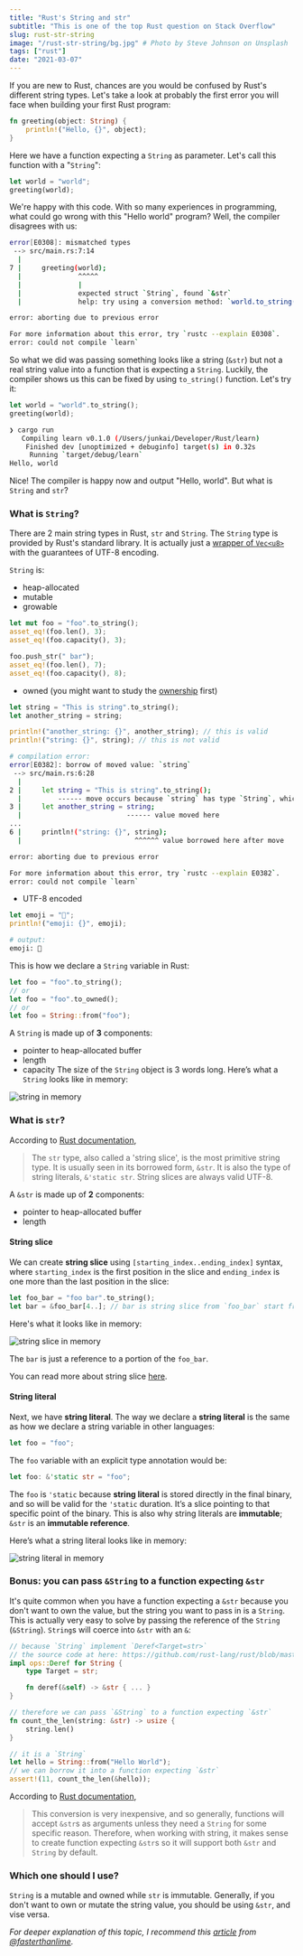 ```yaml
---
title: "Rust's String and str"
subtitle: "This is one of the top Rust question on Stack Overflow"
slug: rust-str-string
image: "/rust-str-string/bg.jpg" # Photo by Steve Johnson on Unsplash
tags: ["rust"]
date: "2021-03-07"
---
```


If you are new to Rust, chances are you would be confused by Rust's different string types. Let's take a look at probably the first error you will face when building your first Rust program:

```rust
fn greeting(object: String) {
    println!("Hello, {}", object);
}
```

Here we have a function expecting a `String` as parameter. Let's call this function with a "`String`":

```rust
let world = "world";
greeting(world);
```

We're happy with this code. With so many experiences in programming, what could go wrong with this "Hello world" program? Well, the compiler disagrees with us:

```bash
error[E0308]: mismatched types
 --> src/main.rs:7:14
  |
7 |     greeting(world);
  |              ^^^^^
  |              |
  |              expected struct `String`, found `&str`
  |              help: try using a conversion method: `world.to_string()`

error: aborting due to previous error

For more information about this error, try `rustc --explain E0308`.
error: could not compile `learn`
```

So what we did was passing something looks like a string (`&str`) but not a real string value into a function that is expecting a `String`. Luckily, the compiler shows us this can be fixed by using `to_string()` function. Let's try it:

```rust
let world = "world".to_string();
greeting(world);
```

```bash
❯ cargo run
   Compiling learn v0.1.0 (/Users/junkai/Developer/Rust/learn)
    Finished dev [unoptimized + debuginfo] target(s) in 0.32s
     Running `target/debug/learn`
Hello, world
```

Nice! The compiler is happy now and output "Hello, world". But what is `String` and `str`?

### What is `String`?

There are 2 main string types in Rust, `str` and `String`. The `String` type is provided by Rust's standard library. It is actually just a [wrapper of `Vec<u8>`](https://github.com/rust-lang/rust/blob/master/library/alloc/src/string.rs#L291-L296) with the guarantees of UTF-8 encoding.

`String` is:

- heap-allocated
- mutable
- growable

```rust
let mut foo = "foo".to_string();
asset_eq!(foo.len(), 3);
asset_eq!(foo.capacity(), 3);

foo.push_str(" bar");
asset_eq!(foo.len(), 7);
asset_eq!(foo.capacity(), 8);
```

- owned (you might want to study the [ownership](https://doc.rust-lang.org/stable/book/ch04-01-what-is-ownership.html) first)

```rust
let string = "This is string".to_string();
let another_string = string;

println!("another_string: {}", another_string); // this is valid
println!("string: {}", string); // this is not valid
```

```bash
# compilation error:
error[E0382]: borrow of moved value: `string`
 --> src/main.rs:6:28
  |
2 |     let string = "This is string".to_string();
  |         ------ move occurs because `string` has type `String`, which does not implement the `Copy` trait
3 |     let another_string = string;
  |                          ------ value moved here
...
6 |     println!("string: {}", string);
  |                            ^^^^^^ value borrowed here after move

error: aborting due to previous error

For more information about this error, try `rustc --explain E0382`.
error: could not compile `learn`
```

- UTF-8 encoded

```rust
let emoji = "🤔";
println!("emoji: {}", emoji);
```

```bash
# output:
emoji: 🤔
```

This is how we declare a `String` variable in Rust:

```rust
let foo = "foo".to_string();
// or
let foo = "foo".to_owned();
// or
let foo = String::from("foo");
```

A `String` is made up of **3** components:

- pointer to heap-allocated buffer
- length
- capacity
  The size of the `String` object is 3 words long. Here’s what a `String` looks like in memory:

![string in memory](/rust-str-string/string.png)

### What is `str`?

According to [Rust documentation](https://doc.rust-lang.org/std/primitive.str.html),

> The `str` type, also called a 'string slice', is the most primitive string type. It is usually seen in its borrowed form, `&str`. It is also the type of string literals, `&'static str`.
> String slices are always valid UTF-8.

A `&str` is made up of **2** components:

- pointer to heap-allocated buffer
- length

#### String slice

We can create **string slice** using `[starting_index..ending_index]` syntax, where `starting_index` is the first position in the slice and `ending_index` is one more than the last position in the slice:

```rust
let foo_bar = "foo bar".to_string();
let bar = &foo_bar[4..]; // bar is string slice from `foo_bar` start from index 4 to the last byte of `foo_bar`
```

Here's what it looks like in memory:

![string slice in memory](/rust-str-string/string-slice.png)

The `bar` is just a reference to a portion of the `foo_bar`.

You can read more about string slice [here](https://doc.rust-lang.org/book/ch04-03-slices.html).

#### String literal

Next, we have **string literal**. The way we declare a **string literal** is the same as how we declare a string variable in other languages:

```rust
let foo = "foo";
```

The `foo` variable with an explicit type annotation would be:

```rust
let foo: &'static str = "foo";
```

The `foo` is `'static` because **string literal** is stored directly in the final binary, and so will be valid for the `'static` duration. It’s a slice pointing to that specific point of the binary. This is also why string literals are **immutable**; `&str` is an **immutable reference**.

Here’s what a string literal looks like in memory:

![string literal in memory](/rust-str-string/string-literal.png)

### Bonus: you can pass `&String` to a function expecting `&str`

It's quite common when you have a function expecting a `&str` because you don't want to own the value, but the string you want to pass in is a `String`. This is actually very easy to solve by passing the reference of the `String` (`&String`). `String`s will coerce into `&str` with an `&`:

```rust
// because `String` implement `Deref<Target=str>`
// the source code at here: https://github.com/rust-lang/rust/blob/master/library/alloc/src/string.rs#L2135-L2143
impl ops::Deref for String {
    type Target = str;

    fn deref(&self) -> &str { ... }
}

// therefore we can pass `&String` to a function expecting `&str`
fn count_the_len(string: &str) -> usize {
    string.len()
}

// it is a `String`
let hello = String::from("Hello World");
// we can borrow it into a function expecting `&str`
assert!(11, count_the_len(&hello));

```

According to [Rust documentation](https://doc.rust-lang.org/std/string/struct.String.html#deref),

> This conversion is very inexpensive, and so generally, functions will accept `&str`s as arguments unless they need a `String` for some specific reason.
> Therefore, when working with string, it makes sense to create function expecting `&str`s so it will support both `&str` and `String` by default.

### Which one should I use?

`String` is a mutable and owned while `str` is immutable. Generally, if you don't want to own or mutate the string value, you should be using `&str`, and vise versa.

_For deeper explanation of this topic, I recommend this [article](https://fasterthanli.me/articles/working-with-strings-in-rust) from [@fasterthanlime](https://twitter.com/fasterthanlime)._
